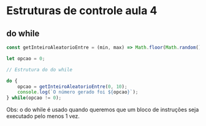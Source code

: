 # Estruturas de controle aula 4
## do while

```javascript
const getInteiroAleatorioEntre = (min, max) => Math.floor(Math.random() * (max - min) + min);

let opcao = 0;

// Estrutura do do while

do {
    opcao = getInteiroAleatorioEntre(0, 10);
    console.log(`O número gerado foi ${opcao}`);
} while(opcao != 0);
```

Obs: o do while é usado quando queremos que um bloco de instruções seja executado pelo menos 1 vez.
